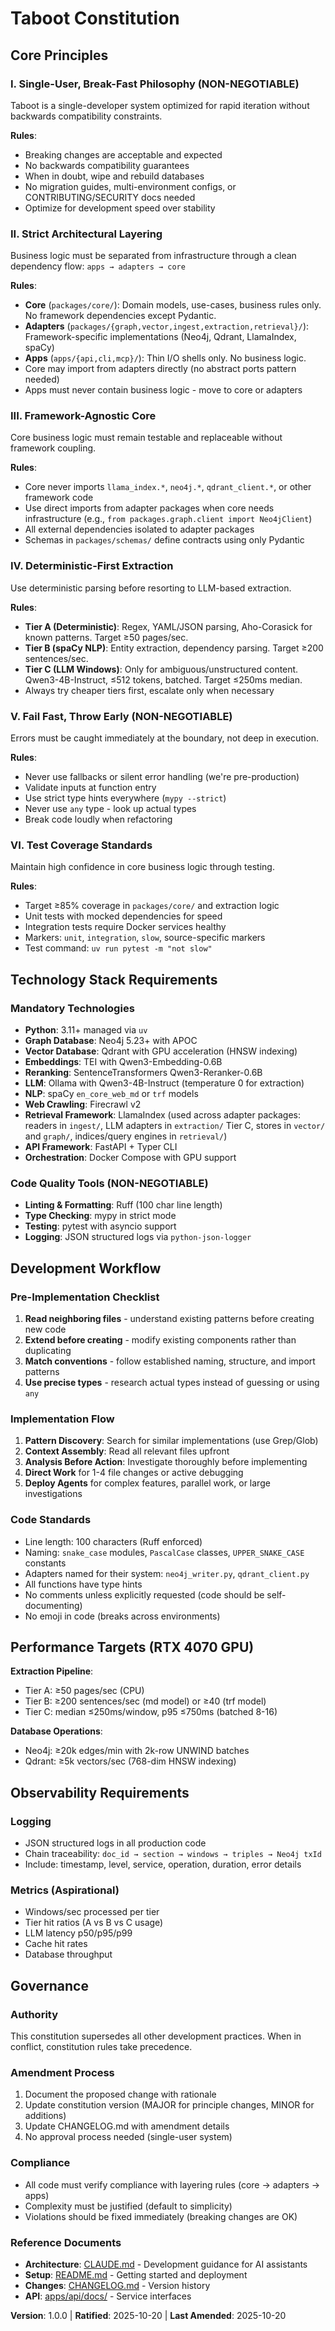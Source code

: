 # Taboot Constitution

## Core Principles

### I. Single-User, Break-Fast Philosophy (NON-NEGOTIABLE)
Taboot is a single-developer system optimized for rapid iteration without backwards compatibility constraints.

**Rules**:
- Breaking changes are acceptable and expected
- No backwards compatibility guarantees
- When in doubt, wipe and rebuild databases
- No migration guides, multi-environment configs, or CONTRIBUTING/SECURITY docs needed
- Optimize for development speed over stability

### II. Strict Architectural Layering
Business logic must be separated from infrastructure through a clean dependency flow: `apps → adapters → core`

**Rules**:
- **Core** (`packages/core/`): Domain models, use-cases, business rules only. No framework dependencies except Pydantic.
- **Adapters** (`packages/{graph,vector,ingest,extraction,retrieval}/`): Framework-specific implementations (Neo4j, Qdrant, LlamaIndex, spaCy)
- **Apps** (`apps/{api,cli,mcp}/`): Thin I/O shells only. No business logic.
- Core may import from adapters directly (no abstract ports pattern needed)
- Apps must never contain business logic - move to core or adapters

### III. Framework-Agnostic Core
Core business logic must remain testable and replaceable without framework coupling.

**Rules**:
- Core never imports `llama_index.*`, `neo4j.*`, `qdrant_client.*`, or other framework code
- Use direct imports from adapter packages when core needs infrastructure (e.g., `from packages.graph.client import Neo4jClient`)
- All external dependencies isolated to adapter packages
- Schemas in `packages/schemas/` define contracts using only Pydantic

### IV. Deterministic-First Extraction
Use deterministic parsing before resorting to LLM-based extraction.

**Rules**:
- **Tier A (Deterministic)**: Regex, YAML/JSON parsing, Aho-Corasick for known patterns. Target ≥50 pages/sec.
- **Tier B (spaCy NLP)**: Entity extraction, dependency parsing. Target ≥200 sentences/sec.
- **Tier C (LLM Windows)**: Only for ambiguous/unstructured content. Qwen3-4B-Instruct, ≤512 tokens, batched. Target ≤250ms median.
- Always try cheaper tiers first, escalate only when necessary

### V. Fail Fast, Throw Early (NON-NEGOTIABLE)
Errors must be caught immediately at the boundary, not deep in execution.

**Rules**:
- Never use fallbacks or silent error handling (we're pre-production)
- Validate inputs at function entry
- Use strict type hints everywhere (`mypy --strict`)
- Never use `any` type - look up actual types
- Break code loudly when refactoring

### VI. Test Coverage Standards
Maintain high confidence in core business logic through testing.

**Rules**:
- Target ≥85% coverage in `packages/core/` and extraction logic
- Unit tests with mocked dependencies for speed
- Integration tests require Docker services healthy
- Markers: `unit`, `integration`, `slow`, source-specific markers
- Test command: `uv run pytest -m "not slow"`

## Technology Stack Requirements

### Mandatory Technologies
- **Python**: 3.11+ managed via `uv`
- **Graph Database**: Neo4j 5.23+ with APOC
- **Vector Database**: Qdrant with GPU acceleration (HNSW indexing)
- **Embeddings**: TEI with Qwen3-Embedding-0.6B
- **Reranking**: SentenceTransformers Qwen3-Reranker-0.6B
- **LLM**: Ollama with Qwen3-4B-Instruct (temperature 0 for extraction)
- **NLP**: spaCy `en_core_web_md` or `trf` models
- **Web Crawling**: Firecrawl v2
- **Retrieval Framework**: LlamaIndex (used across adapter packages: readers in `ingest/`, LLM adapters in `extraction/` Tier C, stores in `vector/` and `graph/`, indices/query engines in `retrieval/`)
- **API Framework**: FastAPI + Typer CLI
- **Orchestration**: Docker Compose with GPU support

### Code Quality Tools (NON-NEGOTIABLE)
- **Linting & Formatting**: Ruff (100 char line length)
- **Type Checking**: mypy in strict mode
- **Testing**: pytest with asyncio support
- **Logging**: JSON structured logs via `python-json-logger`

## Development Workflow

### Pre-Implementation Checklist
1. **Read neighboring files** - understand existing patterns before creating new code
2. **Extend before creating** - modify existing components rather than duplicating
3. **Match conventions** - follow established naming, structure, and import patterns
4. **Use precise types** - research actual types instead of guessing or using `any`

### Implementation Flow
1. **Pattern Discovery**: Search for similar implementations (use Grep/Glob)
2. **Context Assembly**: Read all relevant files upfront
3. **Analysis Before Action**: Investigate thoroughly before implementing
4. **Direct Work** for 1-4 file changes or active debugging
5. **Deploy Agents** for complex features, parallel work, or large investigations

### Code Standards
- Line length: 100 characters (Ruff enforced)
- Naming: `snake_case` modules, `PascalCase` classes, `UPPER_SNAKE_CASE` constants
- Adapters named for their system: `neo4j_writer.py`, `qdrant_client.py`
- All functions have type hints
- No comments unless explicitly requested (code should be self-documenting)
- No emoji in code (breaks across environments)

## Performance Targets (RTX 4070 GPU)

**Extraction Pipeline**:
- Tier A: ≥50 pages/sec (CPU)
- Tier B: ≥200 sentences/sec (md model) or ≥40 (trf model)
- Tier C: median ≤250ms/window, p95 ≤750ms (batched 8-16)

**Database Operations**:
- Neo4j: ≥20k edges/min with 2k-row UNWIND batches
- Qdrant: ≥5k vectors/sec (768-dim HNSW indexing)

## Observability Requirements

### Logging
- JSON structured logs in all production code
- Chain traceability: `doc_id → section → windows → triples → Neo4j txId`
- Include: timestamp, level, service, operation, duration, error details

### Metrics (Aspirational)
- Windows/sec processed per tier
- Tier hit ratios (A vs B vs C usage)
- LLM latency p50/p95/p99
- Cache hit rates
- Database throughput

## Governance

### Authority
This constitution supersedes all other development practices. When in conflict, constitution rules take precedence.

### Amendment Process
1. Document the proposed change with rationale
2. Update constitution version (MAJOR for principle changes, MINOR for additions)
3. Update CHANGELOG.md with amendment details
4. No approval process needed (single-user system)

### Compliance
- All code must verify compliance with layering rules (core → adapters → apps)
- Complexity must be justified (default to simplicity)
- Violations should be fixed immediately (breaking changes are OK)

### Reference Documents
- **Architecture**: [CLAUDE.md](CLAUDE.md) - Development guidance for AI assistants
- **Setup**: [README.md](README.md) - Getting started and deployment
- **Changes**: [CHANGELOG.md](CHANGELOG.md) - Version history
- **API**: [apps/api/docs/](apps/api/docs/) - Service interfaces

**Version**: 1.0.0 | **Ratified**: 2025-10-20 | **Last Amended**: 2025-10-20
